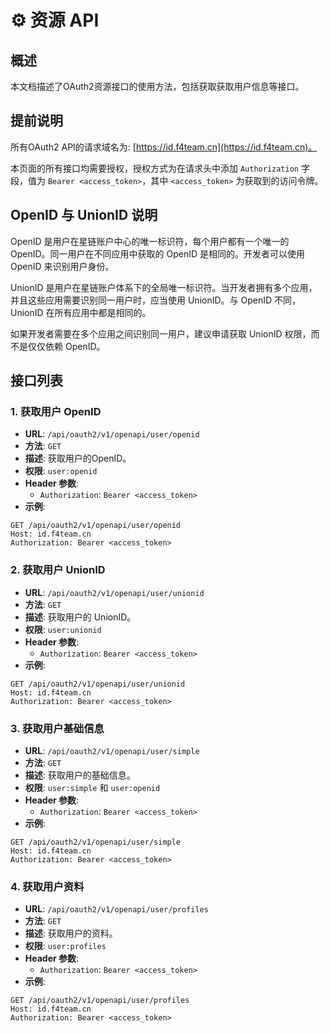 # ⚙️ 资源 API

## 概述

本文档描述了OAuth2资源接口的使用方法，包括获取获取用户信息等接口。

## 提前说明

所有OAuth2 API的请求域名为: [https://id.f4team.cn](https://id.f4team.cn)。

本页面的所有接口均需要授权，授权方式为在请求头中添加 `Authorization` 字段，值为 `Bearer <access_token>`，其中 `<access_token>` 为获取到的访问令牌。

## OpenID 与 UnionID 说明

OpenID 是用户在星链账户中心的唯一标识符，每个用户都有一个唯一的 OpenID。同一用户在不同应用中获取的 OpenID 是相同的。开发者可以使用 OpenID 来识别用户身份。

UnionID 是用户在星链账户体系下的全局唯一标识符。当开发者拥有多个应用，并且这些应用需要识别同一用户时，应当使用 UnionID。与 OpenID 不同，UnionID 在所有应用中都是相同的。

如果开发者需要在多个应用之间识别同一用户，建议申请获取 UnionID 权限，而不是仅仅依赖 OpenID。

## 接口列表

### 1. 获取用户 OpenID

- **URL**: `/api/oauth2/v1/openapi/user/openid`
- **方法**: `GET`
- **描述**: 获取用户的OpenID。
- **权限**: `user:openid`
- **Header 参数**:
  - `Authorization`: `Bearer <access_token>`
- **示例**:
```http
GET /api/oauth2/v1/openapi/user/openid
Host: id.f4team.cn
Authorization: Bearer <access_token>
```

### 2. 获取用户 UnionID

- **URL**: `/api/oauth2/v1/openapi/user/unionid`
- **方法**: `GET`
- **描述**: 获取用户的 UnionID。
- **权限**: `user:unionid`
- **Header 参数**:
  - `Authorization`: `Bearer <access_token>`
- **示例**:
```http
GET /api/oauth2/v1/openapi/user/unionid
Host: id.f4team.cn
Authorization: Bearer <access_token>
```

### 3. 获取用户基础信息

- **URL**: `/api/oauth2/v1/openapi/user/simple`
- **方法**: `GET`
- **描述**: 获取用户的基础信息。
- **权限**: `user:simple` 和 `user:openid`
- **Header 参数**:
  - `Authorization`: `Bearer <access_token>`
- **示例**:
```http
GET /api/oauth2/v1/openapi/user/simple
Host: id.f4team.cn
Authorization: Bearer <access_token>
```

### 4. 获取用户资料

- **URL**: `/api/oauth2/v1/openapi/user/profiles`
- **方法**: `GET`
- **描述**: 获取用户的资料。
- **权限**: `user:profiles`
- **Header 参数**:
  - `Authorization`: `Bearer <access_token>`
- **示例**:
```http
GET /api/oauth2/v1/openapi/user/profiles
Host: id.f4team.cn
Authorization: Bearer <access_token>
```
